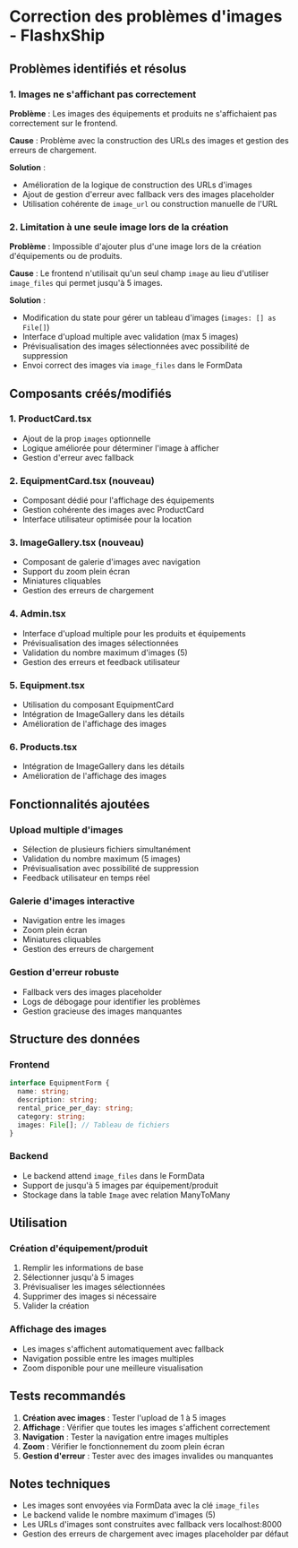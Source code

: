 # Correction des problèmes d'images - FlashxShip

## Problèmes identifiés et résolus

### 1. Images ne s'affichant pas correctement

**Problème** : Les images des équipements et produits ne s'affichaient pas correctement sur le frontend.

**Cause** : Problème avec la construction des URLs des images et gestion des erreurs de chargement.

**Solution** : 
- Amélioration de la logique de construction des URLs d'images
- Ajout de gestion d'erreur avec fallback vers des images placeholder
- Utilisation cohérente de `image_url` ou construction manuelle de l'URL

### 2. Limitation à une seule image lors de la création

**Problème** : Impossible d'ajouter plus d'une image lors de la création d'équipements ou de produits.

**Cause** : Le frontend n'utilisait qu'un seul champ `image` au lieu d'utiliser `image_files` qui permet jusqu'à 5 images.

**Solution** :
- Modification du state pour gérer un tableau d'images (`images: [] as File[]`)
- Interface d'upload multiple avec validation (max 5 images)
- Prévisualisation des images sélectionnées avec possibilité de suppression
- Envoi correct des images via `image_files` dans le FormData

## Composants créés/modifiés

### 1. ProductCard.tsx
- Ajout de la prop `images` optionnelle
- Logique améliorée pour déterminer l'image à afficher
- Gestion d'erreur avec fallback

### 2. EquipmentCard.tsx (nouveau)
- Composant dédié pour l'affichage des équipements
- Gestion cohérente des images avec ProductCard
- Interface utilisateur optimisée pour la location

### 3. ImageGallery.tsx (nouveau)
- Composant de galerie d'images avec navigation
- Support du zoom plein écran
- Miniatures cliquables
- Gestion des erreurs de chargement

### 4. Admin.tsx
- Interface d'upload multiple pour les produits et équipements
- Prévisualisation des images sélectionnées
- Validation du nombre maximum d'images (5)
- Gestion des erreurs et feedback utilisateur

### 5. Equipment.tsx
- Utilisation du composant EquipmentCard
- Intégration de ImageGallery dans les détails
- Amélioration de l'affichage des images

### 6. Products.tsx
- Intégration de ImageGallery dans les détails
- Amélioration de l'affichage des images

## Fonctionnalités ajoutées

### Upload multiple d'images
- Sélection de plusieurs fichiers simultanément
- Validation du nombre maximum (5 images)
- Prévisualisation avec possibilité de suppression
- Feedback utilisateur en temps réel

### Galerie d'images interactive
- Navigation entre les images
- Zoom plein écran
- Miniatures cliquables
- Gestion des erreurs de chargement

### Gestion d'erreur robuste
- Fallback vers des images placeholder
- Logs de débogage pour identifier les problèmes
- Gestion gracieuse des images manquantes

## Structure des données

### Frontend
```typescript
interface EquipmentForm {
  name: string;
  description: string;
  rental_price_per_day: string;
  category: string;
  images: File[]; // Tableau de fichiers
}
```

### Backend
- Le backend attend `image_files` dans le FormData
- Support de jusqu'à 5 images par équipement/produit
- Stockage dans la table `Image` avec relation ManyToMany

## Utilisation

### Création d'équipement/produit
1. Remplir les informations de base
2. Sélectionner jusqu'à 5 images
3. Prévisualiser les images sélectionnées
4. Supprimer des images si nécessaire
5. Valider la création

### Affichage des images
- Les images s'affichent automatiquement avec fallback
- Navigation possible entre les images multiples
- Zoom disponible pour une meilleure visualisation

## Tests recommandés

1. **Création avec images** : Tester l'upload de 1 à 5 images
2. **Affichage** : Vérifier que toutes les images s'affichent correctement
3. **Navigation** : Tester la navigation entre images multiples
4. **Zoom** : Vérifier le fonctionnement du zoom plein écran
5. **Gestion d'erreur** : Tester avec des images invalides ou manquantes

## Notes techniques

- Les images sont envoyées via FormData avec la clé `image_files`
- Le backend valide le nombre maximum d'images (5)
- Les URLs d'images sont construites avec fallback vers localhost:8000
- Gestion des erreurs de chargement avec images placeholder par défaut

